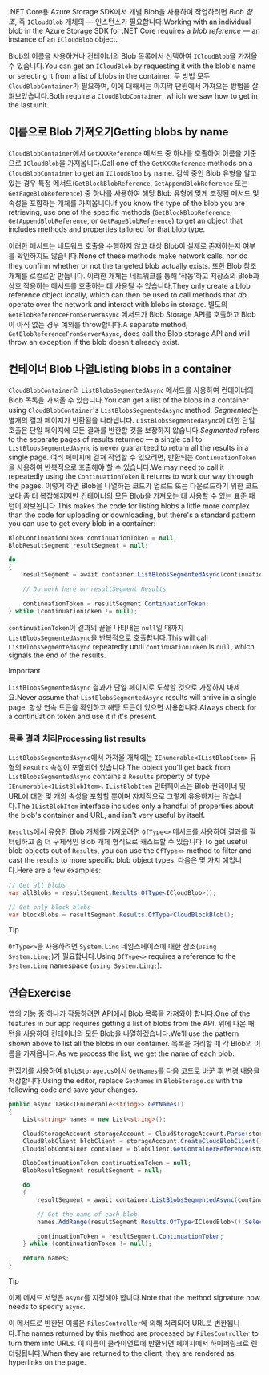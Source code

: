 <span data-ttu-id="0a60d-101">.NET Core용 Azure Storage SDK에서 개별 Blob을 사용하여 작업하려면 *Blob 참조*, 즉 `ICloudBlob` 개체의 &mdash; 인스턴스가 필요합니다.</span><span class="sxs-lookup"><span data-stu-id="0a60d-101">Working with an individual blob in the Azure Storage SDK for .NET Core requires a *blob reference* &mdash; an instance of an `ICloudBlob` object.</span></span>

<span data-ttu-id="0a60d-102">Blob의 이름을 사용하거나 컨테이너의 Blob 목록에서 선택하여 `ICloudBlob`을 가져올 수 있습니다.</span><span class="sxs-lookup"><span data-stu-id="0a60d-102">You can get an `ICloudBlob` by requesting it with the blob's name or selecting it from a list of blobs in the container.</span></span> <span data-ttu-id="0a60d-103">두 방법 모두 `CloudBlobContainer`가 필요하며, 이에 대해서는 마지막 단원에서 가져오는 방법을 살펴보았습니다.</span><span class="sxs-lookup"><span data-stu-id="0a60d-103">Both require a `CloudBlobContainer`, which we saw how to get in the last unit.</span></span>

## <a name="getting-blobs-by-name"></a><span data-ttu-id="0a60d-104">이름으로 Blob 가져오기</span><span class="sxs-lookup"><span data-stu-id="0a60d-104">Getting blobs by name</span></span>

<span data-ttu-id="0a60d-105">`CloudBlobContainer`에서 `GetXXXReference` 메서드 중 하나를 호출하여 이름을 기준으로 `ICloudBlob`을 가져옵니다.</span><span class="sxs-lookup"><span data-stu-id="0a60d-105">Call one of the `GetXXXReference` methods on a `CloudBlobContainer` to get an `ICloudBlob` by name.</span></span> <span data-ttu-id="0a60d-106">검색 중인 Blob 유형을 알고 있는 경우 특정 메서드(`GetBlockBlobReference`, `GetAppendBlobReference` 또는 `GetPageBlobReference`) 중 하나를 사용하여 해당 Blob 유형에 맞게 조정된 메서드 및 속성을 포함하는 개체를 가져옵니다.</span><span class="sxs-lookup"><span data-stu-id="0a60d-106">If you know the type of the blob you are retrieving, use one of the specific methods (`GetBlockBlobReference`, `GetAppendBlobReference`, or `GetPageBlobReference`) to get an object that includes methods and properties tailored for that blob type.</span></span>

<span data-ttu-id="0a60d-107">이러한 메서드는 네트워크 호출을 수행하지 않고 대상 Blob이 실제로 존재하는지 여부를 확인하지도 않습니다.</span><span class="sxs-lookup"><span data-stu-id="0a60d-107">None of these methods make network calls, nor do they confirm whether or not the targeted blob actually exists.</span></span> <span data-ttu-id="0a60d-108">또한 Blob 참조 개체를 로컬로만 만듭니다. 이러한 개체는 네트워크를 통해 ‘작동’하고 저장소의 Blob과 상호 작용하는 메서드를 호출하는 데 사용될 수 있습니다.</span><span class="sxs-lookup"><span data-stu-id="0a60d-108">They only create a blob reference object locally, which can then be used to call methods that *do* operate over the network and interact with blobs in storage.</span></span> <span data-ttu-id="0a60d-109">별도의 `GetBlobReferenceFromServerAsync` 메서드가 Blob Storage API를 호출하고 Blob이 아직 없는 경우 예외를 throw합니다.</span><span class="sxs-lookup"><span data-stu-id="0a60d-109">A separate method, `GetBlobReferenceFromServerAsync`, does call the Blob storage API and will throw an exception if the blob doesn't already exist.</span></span>

## <a name="listing-blobs-in-a-container"></a><span data-ttu-id="0a60d-110">컨테이너 Blob 나열</span><span class="sxs-lookup"><span data-stu-id="0a60d-110">Listing blobs in a container</span></span>

<span data-ttu-id="0a60d-111">`CloudBlobContainer`의 `ListBlobsSegmentedAsync` 메서드를 사용하여 컨테이너의 Blob 목록을 가져올 수 있습니다.</span><span class="sxs-lookup"><span data-stu-id="0a60d-111">You can get a list of the blobs in a container using `CloudBlobContainer`'s `ListBlobsSegmentedAsync` method.</span></span> <span data-ttu-id="0a60d-112">*Segmented*는 별개의 결과 페이지가 반환됨을 나타냅니다. `ListBlobsSegmentedAsync`에 대한 단일 호출은 단일 페이지에 모든 결과를 반환할 것을 보장하지 않습니다.</span><span class="sxs-lookup"><span data-stu-id="0a60d-112">*Segmented* refers to the separate pages of results returned &mdash; a single call to `ListBlobsSegmentedAsync` is never guaranteed to return all the results in a single page.</span></span> <span data-ttu-id="0a60d-113">여러 페이지에 걸쳐 작업할 수 있으려면, 반환되는 `ContinuationToken`을 사용하여 반복적으로 호출해야 할 수 있습니다.</span><span class="sxs-lookup"><span data-stu-id="0a60d-113">We may need to call it repeatedly using the `ContinuationToken` it returns to work our way through the pages.</span></span> <span data-ttu-id="0a60d-114">이렇게 하면 Blob을 나열하는 코드가 업로드 또는 다운로드하기 위한 코드보다 좀 더 복잡해지지만 컨테이너의 모든 Blob을 가져오는 데 사용할 수 있는 표준 패턴이 확보됩니다.</span><span class="sxs-lookup"><span data-stu-id="0a60d-114">This makes the code for listing blobs a little more complex than the code for uploading or downloading, but there's a standard pattern you can use to get every blob in a container:</span></span>

```csharp
BlobContinuationToken continuationToken = null;
BlobResultSegment resultSegment = null;

do
{
    resultSegment = await container.ListBlobsSegmentedAsync(continuationToken);

    // Do work here on resultSegment.Results

    continuationToken = resultSegment.ContinuationToken;
} while (continuationToken != null);
```

<span data-ttu-id="0a60d-115">`continuationToken`이 결과의 끝을 나타내는 `null`일 때까지 `ListBlobsSegmentedAsync`을 반복적으로 호출합니다.</span><span class="sxs-lookup"><span data-stu-id="0a60d-115">This will call `ListBlobsSegmentedAsync` repeatedly until `continuationToken` is `null`, which signals the end of the results.</span></span>

> [!IMPORTANT]
> <span data-ttu-id="0a60d-116">`ListBlobsSegmentedAsync` 결과가 단일 페이지로 도착할 것으로 가정하지 마세요.</span><span class="sxs-lookup"><span data-stu-id="0a60d-116">Never assume that `ListBlobsSegmentedAsync` results will arrive in a single page.</span></span> <span data-ttu-id="0a60d-117">항상 연속 토큰을 확인하고 해당 토큰이 있으면 사용합니다.</span><span class="sxs-lookup"><span data-stu-id="0a60d-117">Always check for a continuation token and use it if it's present.</span></span>

### <a name="processing-list-results"></a><span data-ttu-id="0a60d-118">목록 결과 처리</span><span class="sxs-lookup"><span data-stu-id="0a60d-118">Processing list results</span></span>

<span data-ttu-id="0a60d-119">`ListBlobsSegmentedAsync`에서 가져올 개체에는 `IEnumerable<IListBlobItem>` 유형의 `Results` 속성이 포함되어 있습니다.</span><span class="sxs-lookup"><span data-stu-id="0a60d-119">The object you'll get back from `ListBlobsSegmentedAsync` contains a `Results` property of type `IEnumerable<IListBlobItem>`.</span></span> <span data-ttu-id="0a60d-120">`IListBlobItem` 인터페이스는 Blob 컨테이너 및 URL에 대한 몇 개의 속성을 포함할 뿐이며 자체적으로 그렇게 유용하지는 않습니다.</span><span class="sxs-lookup"><span data-stu-id="0a60d-120">The `IListBlobItem` interface includes only a handful of properties about the blob's container and URL, and isn't very useful by itself.</span></span>

<span data-ttu-id="0a60d-121">`Results`에서 유용한 Blob 개체를 가져오려면 `OfType<>` 메서드를 사용하여 결과를 필터링하고 좀 더 구체적인 Blob 개체 형식으로 캐스트할 수 있습니다.</span><span class="sxs-lookup"><span data-stu-id="0a60d-121">To get useful blob objects out of `Results`, you can use the `OfType<>` method to filter and cast the results to more specific blob object types.</span></span> <span data-ttu-id="0a60d-122">다음은 몇 가지 예입니다.</span><span class="sxs-lookup"><span data-stu-id="0a60d-122">Here are a few examples:</span></span>

```csharp
// Get all blobs
var allBlobs = resultSegment.Results.OfType<ICloudBlob>();

// Get only block blobs
var blockBlobs = resultSegment.Results.OfType<CloudBlockBlob();
```

> [!TIP]
> <span data-ttu-id="0a60d-123">`OfType<>`을 사용하려면 `System.Linq` 네임스페이스에 대한 참조(`using System.Linq;`)가 필요합니다.</span><span class="sxs-lookup"><span data-stu-id="0a60d-123">Using `OfType<>` requires a reference to the `System.Linq` namespace (`using System.Linq;`).</span></span>

## <a name="exercise"></a><span data-ttu-id="0a60d-124">연습</span><span class="sxs-lookup"><span data-stu-id="0a60d-124">Exercise</span></span>

<span data-ttu-id="0a60d-125">앱의 기능 중 하나가 작동하려면 API에서 Blob 목록을 가져와야 합니다.</span><span class="sxs-lookup"><span data-stu-id="0a60d-125">One of the features in our app requires getting a list of blobs from the API.</span></span> <span data-ttu-id="0a60d-126">위에 나온 패턴을 사용하여 컨테이너의 모든 Blob을 나열하겠습니다.</span><span class="sxs-lookup"><span data-stu-id="0a60d-126">We'll use the pattern shown above to list all the blobs in our container.</span></span> <span data-ttu-id="0a60d-127">목록을 처리할 때 각 Blob의 이름을 가져옵니다.</span><span class="sxs-lookup"><span data-stu-id="0a60d-127">As we process the list, we get the name of each blob.</span></span>

<span data-ttu-id="0a60d-128">편집기를 사용하여 `BlobStorage.cs`에서 `GetNames`를 다음 코드로 바꾼 후 변경 내용을 저장합니다.</span><span class="sxs-lookup"><span data-stu-id="0a60d-128">Using the editor, replace `GetNames` in `BlobStorage.cs` with the following code and save your changes.</span></span>

```csharp
public async Task<IEnumerable<string>> GetNames()
{
    List<string> names = new List<string>();

    CloudStorageAccount storageAccount = CloudStorageAccount.Parse(storageConfig.ConnectionString);
    CloudBlobClient blobClient = storageAccount.CreateCloudBlobClient();
    CloudBlobContainer container = blobClient.GetContainerReference(storageConfig.FileContainerName);

    BlobContinuationToken continuationToken = null;
    BlobResultSegment resultSegment = null;

    do
    {
        resultSegment = await container.ListBlobsSegmentedAsync(continuationToken);

        // Get the name of each blob.
        names.AddRange(resultSegment.Results.OfType<ICloudBlob>().Select(b => b.Name));

        continuationToken = resultSegment.ContinuationToken;
    } while (continuationToken != null);

    return names;
}
```

> [!TIP]
> <span data-ttu-id="0a60d-129">이제 메서드 서명은 `async`를 지정해야 합니다.</span><span class="sxs-lookup"><span data-stu-id="0a60d-129">Note that the method signature now needs to specify `async`.</span></span>

<span data-ttu-id="0a60d-130">이 메서드로 반환된 이름은 `FilesController`에 의해 처리되어 URL로 변환됩니다.</span><span class="sxs-lookup"><span data-stu-id="0a60d-130">The names returned by this method are processed by `FilesController` to turn them into URLs.</span></span> <span data-ttu-id="0a60d-131">이 이름이 클라이언트에 반환되면 페이지에서 하이퍼링크로 렌더링됩니다.</span><span class="sxs-lookup"><span data-stu-id="0a60d-131">When they are returned to the client, they are rendered as hyperlinks on the page.</span></span>